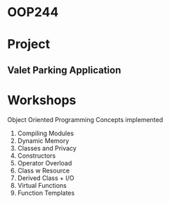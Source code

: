 # OOP244

# Project 
## Valet Parking Application

# Workshops

Object Oriented Programming Concepts implemented

1. Compiling Modules
2. Dynamic Memory
3. Classes and Privacy
4. Constructors
5. Operator Overload
6. Class w Resource
7. Derived Class + I/O
8. Virtual Functions
9. Function Templates
